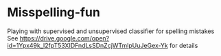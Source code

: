 # Misspelling-fun
Playing with supervised and unsupervised classifier for spelling mistakes
See https://drive.google.com/open?id=1Ypx49k_l2fpT53XIDFndLsSDnZcjWTmlpUuJeGex-Yk
for details

